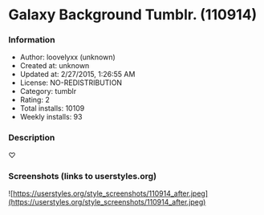 # Galaxy Background Tumblr. (110914)

### Information
- Author: loovelyxx (unknown)
- Created at: unknown
- Updated at: 2/27/2015, 1:26:55 AM
- License: NO-REDISTRIBUTION
- Category: tumblr
- Rating: 2
- Total installs: 10109
- Weekly installs: 93


### Description
♡


### Screenshots (links to userstyles.org)
![https://userstyles.org/style_screenshots/110914_after.jpeg](https://userstyles.org/style_screenshots/110914_after.jpeg)


